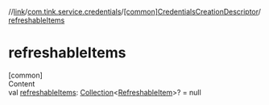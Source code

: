 //[link](../../index.md)/[com.tink.service.credentials](../index.md)/[[common]CredentialsCreationDescriptor](index.md)/[refreshableItems](refreshable-items.md)



# refreshableItems  
[common]  
Content  
val [refreshableItems](refreshable-items.md): [Collection](https://kotlinlang.org/api/latest/jvm/stdlib/kotlin.collections/-collection/index.html)<[RefreshableItem](../../com.tink.model.credentials/[common]-refreshable-item/index.md)>? = null  



